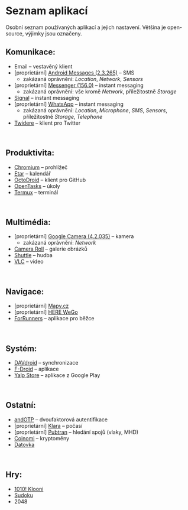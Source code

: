 # Seznam aplikací
Osobní seznam používaných aplikací a jejich nastavení. Většina je open-source, výjimky jsou označeny.

## Komunikace:
- Email &ndash; vestavěný klient
- <span class="red">[proprietární]</span> [Android Messages (2.3.265)](https://play.google.com/store/apps/details?id=com.google.android.apps.messaging&hl=cs) &ndash; SMS
  - zakázaná oprávnění: *Location*, *Network*, *Sensors*
- <span class="red">[proprietární]</span> [Messenger (156.0)](https://play.google.com/store/apps/details?id=com.facebook.orca&hl=cs) &ndash; instant messaging
  - zakázaná oprávnění: vše kromě *Network*, příležitostně *Storage*
- [Signal](https://www.signal.org/) &ndash; instant messaging
- <span class="red">[proprietární]</span> [WhatsApp](https://play.google.com/store/apps/details?id=com.whatsapp&hl=cs) &ndash; instant messaging
  - zakázaná oprávnění: *Location*, *Microphone*, *SMS*, *Sensors*, příležitostně *Storage*, *Telephone*
- [Twidere](https://github.com/TwidereProject/Twidere-Android) &ndash; klient pro Twitter

<br>

## Produktivita:
- [Chromium](https://chromium.googlesource.com/chromium/src/+/master/docs/android_build_instructions.md) &ndash; prohlížeč
- [Etar](https://github.com/Etar-Group/Etar-Calendar) &ndash; kalendář
- [OctoDroid](https://github.com/slapperwan/gh4a) &ndash; klient pro GitHub
- [OpenTasks](https://github.com/dmfs/opentasks) &ndash; úkoly
- [Termux](https://termux.com/) &ndash; terminál

<br>

## Multimédia:
- <span class="red">[proprietární]</span> [Google Camera (4.2.035)](https://play.google.com/store/apps/details?id=com.google.android.GoogleCamera&hl=cs) &ndash; kamera
  - zakázaná oprávnění: *Network*
- [Camera Roll](https://github.com/kollerlukas/Camera-Roll-Android-App) &ndash; galerie obrázků
- [Shuttle](https://www.shuttlemusicplayer.com/) &ndash; hudba
- [VLC](https://www.videolan.org/vlc/download-android.html) &ndash; video

<br>

## Navigace:
- <span class="red">[proprietární]</span> [Mapy.cz](https://play.google.com/store/apps/details?id=cz.seznam.mapy&hl=cs)
- <span class="red">[proprietární]</span> [HERE WeGo](https://play.google.com/store/apps/details?id=com.here.app.maps&hl=cs)
- [ForRunners](https://github.com/brvier/ForRunners) &ndash; aplikace pro běžce

<br>

## Systém:
- [DAVdroid](https://www.davdroid.com/) &ndash; synchronizace
- [F-Droid](https://f-droid.org/) &ndash; aplikace
- [Yalp Store](https://github.com/yeriomin/YalpStore) &ndash; aplikace z Google Play

<br>

## Ostatní:
- [andOTP](https://github.com/andOTP/andOTP) &ndash; dvoufaktorová autentifikace
- <span class="red">[proprietární]</span> [Klara](https://play.google.com/store/apps/details?id=org.androworks.klara&hl=cs) &ndash; počasí
- <span class="red">[proprietární]</span> [Pubtran](https://play.google.com/store/apps/details?id=cz.fhejl.pubtran&hl=cs) &ndash; hledání spojů (vlaky, MHD)
- [Coinomi](https://coinomi.com/) &ndash; kryptoměny
- [Datovka](https://www.datovka.cz/cs/pages/mobilni-datovka.html)

<br>

## Hry:
- [1010! Klooni](https://lonamiwebs.github.io/klooni/)
- [Sudoku](https://github.com/SecUSo/privacy-friendly-sudoku)
- 2048
